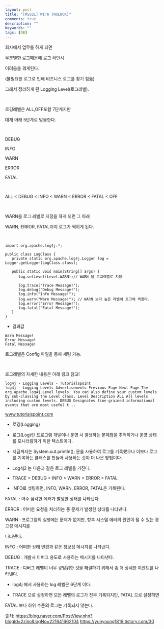 ```yaml
---
layout: post
title: "[MSSQL] WITH (NOLOCK)"
comments: true
description: ""
keywords: ""
tags: [DB]
---
```


회사에서 업무를 하게 되면

무분별한 로그때문에 로그 확인시

어려움을 겪게된다.

(불필요한 로그로 인해 비즈니스 로그를 찾기 힘듦)

그래서 정리하게 된 Logging Level(로그레벨).

​

로깅레벨은 ALL,OFF포함 7단계지만

대개 아래 5단계로 말을한다.

​

DEBUG

INFO

WARN

ERROR

FATAL

​

ALL < DEBUG < INFO < WARN < ERROR < FATAL < OFF

​

WARN을 로그 레벨로 지정을 하게 되면 그 아래

WARN, ERROR, FATAL까지 로그가 찍히게 된다.

​
```
import org.apache.log4j.*;

public class LogClass {
   private static org.apache.log4j.Logger log = Logger.getLogger(LogClass.class);
   
   public static void main(String[] args) {
      log.setLevel(Level.WARN);// WARN 을 로그레벨로 지정

      log.trace("Trace Message!");
      log.debug("Debug Message!");
      log.info("Info Message!");
      log.warn("Warn Message!"); // WARN 보다 높은 레벨이 로그에 찍힌다.
      log.error("Error Message!");
      log.fatal("Fatal Message!");
   }
}
```

- 결과값

```
Warn Message!
Error Message!
Fatal Message!
```

로그레벨은 Config 파일을 통해 세팅 가능.

​

로그레벨의 자세한 내용은 아래 링크 참고!

``` 
log4j - Logging Levels - Tutorialspoint
log4j - Logging Levels Advertisements Previous Page Next Page The org.apache.log4j.Level levels. You can also define your custom levels by sub-classing the Level class. Level Description ALL All levels including custom levels. DEBUG Designates fine-grained informational events that are most useful t...
```

www.tutorialspoint.com



- 로깅(Logging) 

- 로그(Log)란 프로그램 개발이나 운영 시 발생하는 문제점을 추적하거나 운영 상태를 모니터링하기 위한 텍스트이다.

- 지금까지는 System.out.println(); 문을 사용하여 로그를 기록했으나 이보다 로그를 기록하는 클래스를 만들어 사용하는 것이 더 나은 방법이다.

- Log4j2 는 다음과 같은 로그 레벨을 가진다. 

- TRACE > DEBUG > INFO > WARN > ERROR > FATAL

- INFO로 셋팅하면, INFO, WARN, ERROR, FATAL은 기록된다.

FATAL : 아주 심각한 에러가 발생한 상태를 나타낸다.

ERROR : 어떠한 요청을 처리하는 중 문제가 발생한 상태를 나타낸다.

WARN : 프로그램의 실행에는 문제가 없지만, 향후 시스템 에러의 원인이 될 수 있는 경고성 메시지를 

나타낸다.

INFO : 어떠한 상태 변경과 같은 정보성 메시지를 나타낸다.

DEBUG : 개발시 디버그 용도로 사용하는 메시지를 나타낸다.

TRACE : 디버그 레벨이 너무 광범위한 것을 해결하기 위해서 좀 더 상세한 이벤트를 나타낸다. 

- log4j 에서 사용하는 log 레벨은 6단계 이다.

- TRACE 으로 설정하면 모든 레벨의 로그가 전부 기록되지만, FATAL 으로 설정하면 

FATAL 보다 하위 수준의 로그는 기록되지 않는다.

출처: https://blog.naver.com/PostView.nhn?blogId=2zino&logNo=221641662104
      https://yunyoung1819.tistory.com/30

